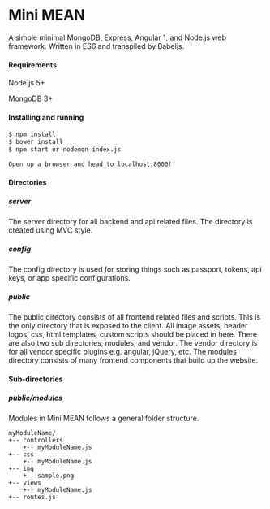 # Mini MEAN
A simple minimal MongoDB, Express, Angular 1, and Node.js web framework. Written in ES6 and transpiled by Babeljs.

#### Requirements
Node.js 5+

MongoDB 3+

#### Installing and running

```sh
$ npm install
$ bower install
$ npm start or nodemon index.js

Open up a browser and head to localhost:8000!
```

#### Directories

##### server
The server directory for all backend and api related files. The directory is created using MVC style.

##### config
The config directory is used for storing things such as passport, tokens, api keys, or app specific configurations.

##### public
The public directory consists of all frontend related files and scripts. This is the only directory that is exposed 
to the client. All image assets, header logos, css, html templates, custom scripts should be placed in here. There 
are also two sub directories, modules, and vendor. The vendor directory is for all vendor specific plugins 
e.g. angular, jQuery, etc. The modules directory consists of many frontend components that build up the website.

#### Sub-directories

##### public/modules
Modules in Mini MEAN follows a general folder structure. 
```
myModuleName/
+-- controllers
    +-- myModuleName.js
+-- css
    +-- myModuleName.js
+-- img
    +-- sample.png
+-- views
    +-- myModuleName.js
+-- routes.js
```